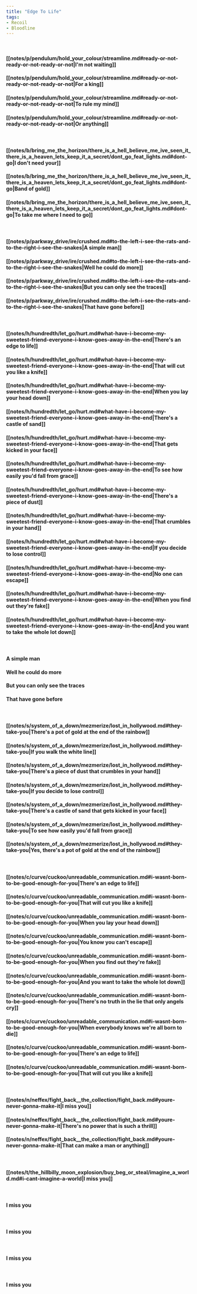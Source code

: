 ```yaml
---
title: "Edge To Life"
tags:
- Recoil
- Bloodline
---
```

&nbsp;
#### [[notes/p/pendulum/hold_your_colour/streamline.md#ready-or-not-ready-or-not-ready-or-not|I'm not waiting]]
#### [[notes/p/pendulum/hold_your_colour/streamline.md#ready-or-not-ready-or-not-ready-or-not|For a king]]
#### [[notes/p/pendulum/hold_your_colour/streamline.md#ready-or-not-ready-or-not-ready-or-not|To rule my mind]]
#### [[notes/p/pendulum/hold_your_colour/streamline.md#ready-or-not-ready-or-not-ready-or-not|Or anything]]
&nbsp;
#### [[notes/b/bring_me_the_horizon/there_is_a_hell_believe_me_ive_seen_it_there_is_a_heaven_lets_keep_it_a_secret/dont_go_feat_lights.md#dont-go|I don't need your]]
#### [[notes/b/bring_me_the_horizon/there_is_a_hell_believe_me_ive_seen_it_there_is_a_heaven_lets_keep_it_a_secret/dont_go_feat_lights.md#dont-go|Band of gold]]
#### [[notes/b/bring_me_the_horizon/there_is_a_hell_believe_me_ive_seen_it_there_is_a_heaven_lets_keep_it_a_secret/dont_go_feat_lights.md#dont-go|To take me where I need to go]]
&nbsp;
#### [[notes/p/parkway_drive/ire/crushed.md#to-the-left-i-see-the-rats-and-to-the-right-i-see-the-snakes|A simple man]]
#### [[notes/p/parkway_drive/ire/crushed.md#to-the-left-i-see-the-rats-and-to-the-right-i-see-the-snakes|Well he could do more]]
#### [[notes/p/parkway_drive/ire/crushed.md#to-the-left-i-see-the-rats-and-to-the-right-i-see-the-snakes|But you can only see the traces]]
#### [[notes/p/parkway_drive/ire/crushed.md#to-the-left-i-see-the-rats-and-to-the-right-i-see-the-snakes|That have gone before]]
&nbsp;
#### [[notes/h/hundredth/let_go/hurt.md#what-have-i-become-my-sweetest-friend-everyone-i-know-goes-away-in-the-end|There's an edge to life]]
#### [[notes/h/hundredth/let_go/hurt.md#what-have-i-become-my-sweetest-friend-everyone-i-know-goes-away-in-the-end|That will cut you like a knife]]
#### [[notes/h/hundredth/let_go/hurt.md#what-have-i-become-my-sweetest-friend-everyone-i-know-goes-away-in-the-end|When you lay your head down]]
#### [[notes/h/hundredth/let_go/hurt.md#what-have-i-become-my-sweetest-friend-everyone-i-know-goes-away-in-the-end|There's a castle of sand]]
#### [[notes/h/hundredth/let_go/hurt.md#what-have-i-become-my-sweetest-friend-everyone-i-know-goes-away-in-the-end|That gets kicked in your face]]
#### [[notes/h/hundredth/let_go/hurt.md#what-have-i-become-my-sweetest-friend-everyone-i-know-goes-away-in-the-end|To see how easily you'd fall from grace]]
#### [[notes/h/hundredth/let_go/hurt.md#what-have-i-become-my-sweetest-friend-everyone-i-know-goes-away-in-the-end|There's a piece of dust]]
#### [[notes/h/hundredth/let_go/hurt.md#what-have-i-become-my-sweetest-friend-everyone-i-know-goes-away-in-the-end|That crumbles in your hand]]
#### [[notes/h/hundredth/let_go/hurt.md#what-have-i-become-my-sweetest-friend-everyone-i-know-goes-away-in-the-end|If you decide to lose control]]
#### [[notes/h/hundredth/let_go/hurt.md#what-have-i-become-my-sweetest-friend-everyone-i-know-goes-away-in-the-end|No one can escape]]
#### [[notes/h/hundredth/let_go/hurt.md#what-have-i-become-my-sweetest-friend-everyone-i-know-goes-away-in-the-end|When you find out they're fake]]
#### [[notes/h/hundredth/let_go/hurt.md#what-have-i-become-my-sweetest-friend-everyone-i-know-goes-away-in-the-end|And you want to take the whole lot down]]
&nbsp;
#### A simple man
#### Well he could do more
#### But you can only see the traces
#### That have gone before
&nbsp;
#### [[notes/s/system_of_a_down/mezmerize/lost_in_hollywood.md#they-take-you|There's a pot of gold at the end of the rainbow]]
#### [[notes/s/system_of_a_down/mezmerize/lost_in_hollywood.md#they-take-you|If you walk the white line]]
#### [[notes/s/system_of_a_down/mezmerize/lost_in_hollywood.md#they-take-you|There's a piece of dust that crumbles in your hand]]
#### [[notes/s/system_of_a_down/mezmerize/lost_in_hollywood.md#they-take-you|If you decide to lose control]]
#### [[notes/s/system_of_a_down/mezmerize/lost_in_hollywood.md#they-take-you|There's a castle of sand that gets kicked in your face]]
#### [[notes/s/system_of_a_down/mezmerize/lost_in_hollywood.md#they-take-you|To see how easily you'd fall from grace]]
#### [[notes/s/system_of_a_down/mezmerize/lost_in_hollywood.md#they-take-you|Yes, there's a pot of gold at the end of the rainbow]]
&nbsp;
#### [[notes/c/curve/cuckoo/unreadable_communication.md#i-wasnt-born-to-be-good-enough-for-you|There's an edge to life]]
#### [[notes/c/curve/cuckoo/unreadable_communication.md#i-wasnt-born-to-be-good-enough-for-you|That will cut you like a knife]]
#### [[notes/c/curve/cuckoo/unreadable_communication.md#i-wasnt-born-to-be-good-enough-for-you|When you lay your head down]]
#### [[notes/c/curve/cuckoo/unreadable_communication.md#i-wasnt-born-to-be-good-enough-for-you|You know you can't escape]]
#### [[notes/c/curve/cuckoo/unreadable_communication.md#i-wasnt-born-to-be-good-enough-for-you|When you find out they're fake]]
#### [[notes/c/curve/cuckoo/unreadable_communication.md#i-wasnt-born-to-be-good-enough-for-you|And you want to take the whole lot down]]
#### [[notes/c/curve/cuckoo/unreadable_communication.md#i-wasnt-born-to-be-good-enough-for-you|There's no truth in the lie that only angels cry]]
#### [[notes/c/curve/cuckoo/unreadable_communication.md#i-wasnt-born-to-be-good-enough-for-you|When everybody knows we're all born to die]]
#### [[notes/c/curve/cuckoo/unreadable_communication.md#i-wasnt-born-to-be-good-enough-for-you|There's an edge to life]]
#### [[notes/c/curve/cuckoo/unreadable_communication.md#i-wasnt-born-to-be-good-enough-for-you|That will cut you like a knife]]
&nbsp;
#### [[notes/n/neffex/fight_back__the_collection/fight_back.md#youre-never-gonna-make-it|I miss you]]
#### [[notes/n/neffex/fight_back__the_collection/fight_back.md#youre-never-gonna-make-it|There's no power that is such a thrill]]
#### [[notes/n/neffex/fight_back__the_collection/fight_back.md#youre-never-gonna-make-it|That can make a man or anything]]
&nbsp;
#### [[notes/t/the_hillbilly_moon_explosion/buy_beg_or_steal/imagine_a_world.md#i-cant-imagine-a-world|I miss you]]
&nbsp;
#### I miss you
&nbsp;
#### I miss you
&nbsp;
#### I miss you
&nbsp;
#### I miss you

